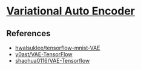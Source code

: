 # [Variational Auto Encoder](https://arxiv.org/pdf/1312.6114.pdf)

## References
- [hwalsuklee/tensorflow-mnist-VAE](https://github.com/hwalsuklee/tensorflow-mnist-VAE)
- [y0ast/VAE-TensorFlow](https://github.com/y0ast/VAE-TensorFlow)
- [shaohua0116/VAE-Tensorflow](https://github.com/shaohua0116/VAE-Tensorflow)
